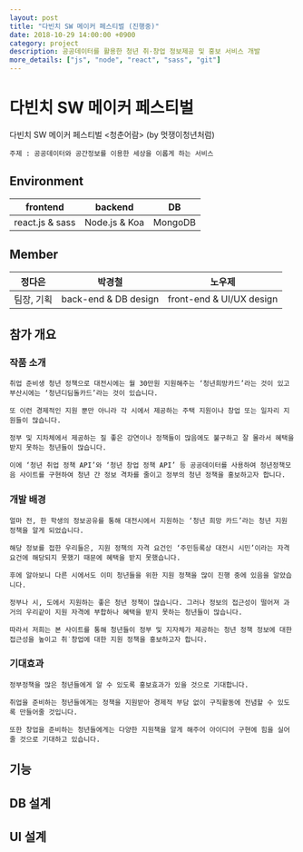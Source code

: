 ```yaml
---
layout: post
title: "다빈치 SW 메이커 페스티벌 (진행중)"
date: 2018-10-29 14:00:00 +0900
category: project
description: 공공데이터를 활용한 청년 취·창업 정보제공 및 홍보 서비스 개발
more_details: ["js", "node", "react", "sass", "git"]
---
```


# 다빈치 SW 메이커 페스티벌

다빈치 SW 메이커 페스티벌 &lt;청춘어람> (by 멋쟁이청년처럼)

```
주제 : 공공데이터와 공간정보를 이용한 세상을 이롭게 하는 서비스
```

## Environment

frontend | backend | DB
:--------: | :--------: | :--------:
react.js & sass | Node.js & Koa | MongoDB

## Member

정다은 | 박경철 | 노우제
:----: | :----: | :----:
팀장, 기획 | back-end & DB design | front-end & UI/UX design

## 참가 개요

### 작품 소개

```
취업 준비생 청년 정책으로 대전시에는 월 30만원 지원해주는 ‘청년희망카드’라는 것이 있고 부산시에는 ‘청년디딤돌카드’라는 것이 있습니다.

또 이런 경제적인 지원 뿐만 아니라 각 시에서 제공하는 주택 지원이나 창업 또는 일자리 지원들이 많습니다.

정부 및 지차체에서 제공하는 질 좋은 강연이나 정책들이 많음에도 불구하고 잘 몰라서 혜택을 받지 못하는 청년들이 많습니다.

이에 ‘청년 취업 정책 API’와 ‘청년 창업 정책 API’ 등 공공데이터를 사용하여 청년정책모음 사이트를 구현하여 청년 간 정보 격차를 줄이고 정부의 청년 정책을 홍보하고자 합니다.
```

### 개발 배경

```
얼마 전, 한 학생의 정보공유를 통해 대전시에서 지원하는 ‘청년 희망 카드’라는 청년 지원 정책을 알게 되었습니다.

해당 정보를 접한 우리들은, 지원 정책의 자격 요건인 ‘주민등록상 대전시 시민’이라는 자격 요건에 해당되지 못했기 때문에 혜택을 받지 못했습니다.

후에 알아보니 다른 시에서도 이미 청년들을 위한 지원 정책을 많이 진행 중에 있음을 알았습니다.

정부나 시, 도에서 지원하는 좋은 청년 정책이 많습니다. 그러나 정보의 접근성이 떨어져 과거의 우리같이 지원 자격에 부합하나 혜택을 받지 못하는 청년들이 많습니다.

따라서 저희는 본 사이트를 통해 청년들이 정부 및 지자체가 제공하는 청년 정책 정보에 대한 접근성을 높이고 취˙창업에 대한 지원 정책을 홍보하고자 합니다.
```

### 기대효과

```
정부정책을 많은 청년들에게 알 수 있도록 홍보효과가 있을 것으로 기대합니다.

취업을 준비하는 청년들에게는 정책을 지원받아 경제적 부담 없이 구직활동에 전념할 수 있도록 만들어줄 것입니다.

또한 창업을 준비하는 청년들에게는 다양한 지원책을 알게 해주어 아이디어 구현에 힘을 실어줄 것으로 기대하고 있습니다.
```

## 기능

## DB 설계

## UI 설계

